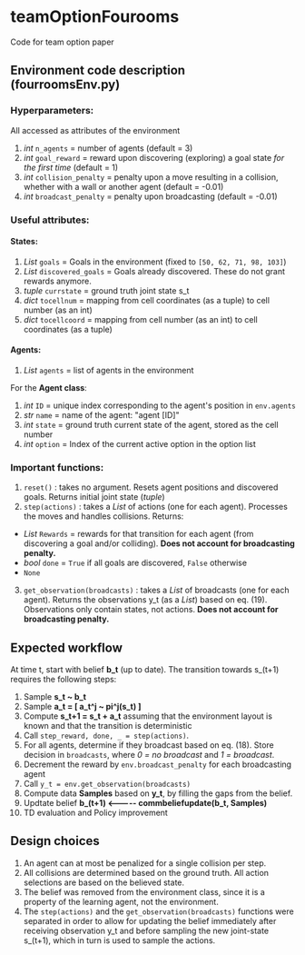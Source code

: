 # teamOptionFourooms
Code for team option paper

## Environment code description (fourroomsEnv.py)

### Hyperparameters:
All accessed as attributes of the environment
1. _int_ `n_agents` = number of agents (default = 3)
2. _int_ `goal_reward` = reward upon discovering (exploring) a goal state _for the first time_ (default = 1)
3. _int_ `collision_penalty` = penalty upon a move resulting in a collision, whether with a wall or another agent (default = -0.01)
4. _int_ `broadcast_penalty` = penalty upon broadcasting (default = -0.01)

### Useful attributes:
#### States:
1. _List_ `goals` = Goals in the environment (fixed to  `[50, 62, 71, 98, 103]`)
2. _List_ `discovered_goals` = Goals already discovered. These do not grant rewards anymore.
3. _tuple_ `currstate` = ground truth joint state s_t
4. _dict_ `tocellnum` = mapping from cell coordinates (as a tuple) to cell number (as an int)
5. _dict_ `tocellcoord` = mapping from cell number (as an int) to cell coordinates (as a tuple)

#### Agents:
1. _List_ `agents` = list of agents in the environment

For the **Agent class**:
1. _int_ `ID` = unique index corresponding to the agent's position in `env.agents`
2. _str_ `name` = name of the agent: "agent [ID]"
3. _int_ `state` = ground truth current state of the agent, stored as the cell number
4. _int_ `option` = Index of the current active option in the option list

### Important functions:
1. `reset()` : takes no argument. Resets agent positions and discovered goals. Returns initial joint state (_tuple_)
2. `step(actions)` : takes a _List_ of actions (one for each agent). Processes the moves and handles collisions. Returns:
  - _List_ `Rewards` = rewards for that transition for each agent (from discovering a goal and/or colliding).
  **Does not account for broadcasting penalty.**
  - _bool_ `done` = `True` if all goals are discovered, `False` otherwise
  - `None`
3. `get_observation(broadcasts)` : takes a _List_ of broadcasts (one for each agent). Returns the observations y_t 
(as a _List_) based on eq. (19). Observations only contain states, not actions. **Does not account for broadcasting penalty.**

## Expected workflow

At time t, start with belief **b_t** (up to date). The transition towards s_(t+1) requires the following steps:

1. Sample **s_t ~ b_t**
2. Sample **a_t = [ a_t^j ~ pi^j(s_t) ]**
3. Compute  **s_t+1 = s_t + a_t** assuming that the environment layout is known and that the transition is deterministic
4. Call `step_reward, done, _ = step(actions)`.
5. For all agents, determine if they broadcast based on eq. (18). Store decision in `broadcasts`, where _0 = no broadcast_ and _1 = broadcast_.
6. Decrement the reward by `env.broadcast_penalty` for each broadcasting agent
7. Call `y_t = env.get_observation(broadcasts)`
8. Compute data **Samples** based on **y_t**, by filling the gaps from the belief. 
9. Updtate belief **b_(t+1) <----- commbeliefupdate(b_t, Samples)**
10. TD evaluation and Policy improvement

## Design choices

1. An agent can at most be penalized for a single collision per step.
2. All collisions are determined based on the ground truth. All action selections are based on the believed state.
2. The belief was removed from the environment class, since it is a property of the learning agent, not the environment.
3. The `step(actions)` and the `get_observation(broadcasts)` functions were separated in order to allow for updating the
belief immediately after receiving observation y_t and before sampling the new joint-state s_(t+1), which in turn is used to sample the actions.

